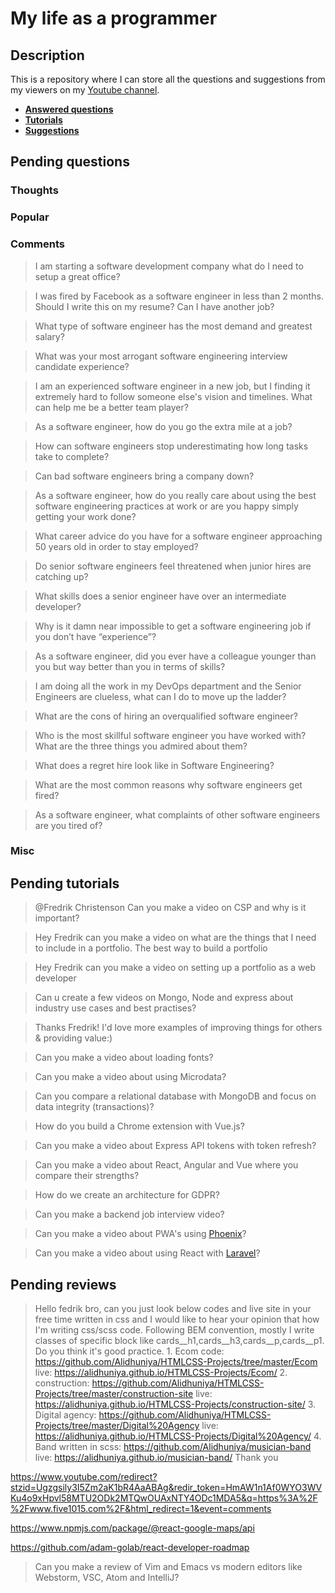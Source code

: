 # My life as a programmer

## Description

This is a repository where I can store all the 
questions and suggestions from my viewers on my [Youtube channel](https://www.youtube.com/user/Fidde12345).

* **[Answered questions](https://www.youtube.com/playlist?list=PLBAZWBMYeVYjXogYQDd1rwVI0c5YoioqU)**
* **[Tutorials](./tutorials.md)**
* **[Suggestions](./suggestions.md)**

## Pending questions

### Thoughts

### Popular

### Comments

> I am starting a software development company what do I need to setup a great office?

> I was fired by Facebook as a software engineer in less than 2 months. Should I write this on my resume? Can I have another job?

> What type of software engineer has the most demand and greatest salary?

> What was your most arrogant software engineering interview candidate experience?

> I am an experienced software engineer in a new job, but I finding it extremely hard to follow someone else's vision and timelines. What can help me be a better team player?

> As a software engineer, how do you go the extra mile at a job?

> How can software engineers stop underestimating how long tasks take to complete?

> Can bad software engineers bring a company down?

> As a software engineer, how do you really care about using the best software engineering practices at work or are you happy simply getting your work done?

> What career advice do you have for a software engineer approaching 50 years old in order to stay employed?

> Do senior software engineers feel threatened when junior hires are catching up?

> What skills does a senior engineer have over an intermediate developer?

> Why is it damn near impossible to get a software engineering job if you don’t have “experience”?

> As a software engineer, did you ever have a colleague younger than you but way better than you in terms of skills?

> I am doing all the work in my DevOps department and the Senior Engineers are clueless, what can I do to move up the ladder?

> What are the cons of hiring an overqualified software engineer?

> Who is the most skillful software engineer you have worked with? What are the three things you admired about them?

> What does a regret hire look like in Software Engineering?

> What are the most common reasons why software engineers get fired?

> As a software engineer, what complaints of other software engineers are you tired of?

### Misc

## Pending tutorials

> @Fredrik Christenson Can you make a video on CSP and why is it important?

> Hey Fredrik can you make a video on what are the things that I need to include in a portfolio. The best way to build a portfolio

> Hey Fredrik can you make a video on setting up a portfolio as a web developer

> Can u create a few videos on Mongo, Node and express about industry use cases and best practises?

> Thanks Fredrik! I'd love more examples of improving things for others & providing value:)

> Can you make a video about loading fonts?

> Can you make a video about using Microdata?

> Can you compare a relational database with MongoDB and focus on data integrity (transactions)?

> How do you build a Chrome extension with Vue.js?

> Can you make a video about Express API tokens with token refresh?

> Can you make a video about React, Angular and Vue where you compare their strengths?

> How do we create an architecture for GDPR?

> Can you make a backend job interview video?

> Can you make a video about PWA's using [Phoenix](http://phoenixframework.org)?

> Can you make a video about using React with [Laravel](https://laravel.com/)?

## Pending reviews

> Hello fedrik bro, can you just look below codes and live site in your free time written in css  and I would like to hear your opinion that how I'm writing css/scss code. Following BEM convention, mostly I write classes of specific block like cards__h1,cards__h3,cards__p,cards__p1. Do you think it's good practice. 1. Ecom code: https://github.com/Alidhuniya/HTMLCSS-Projects/tree/master/Ecom live: https://alidhuniya.github.io/HTMLCSS-Projects/Ecom/ 2. construction: https://github.com/Alidhuniya/HTMLCSS-Projects/tree/master/construction-site live:  https://alidhuniya.github.io/HTMLCSS-Projects/construction-site/ 3. Digital agency: https://github.com/Alidhuniya/HTMLCSS-Projects/tree/master/Digital%20Agency live:  https://alidhuniya.github.io/HTMLCSS-Projects/Digital%20Agency/ 4. Band written in scss:  https://github.com/Alidhuniya/musician-band live:  https://alidhuniya.github.io/musician-band/ Thank you

https://www.youtube.com/redirect?stzid=Ugzgsily3I5Zm2aK1bR4AaABAg&redir_token=HmAW1n1Af0WYO3WVKu4o9xHpvl58MTU2ODk2MTQwOUAxNTY4ODc1MDA5&q=https%3A%2F%2Fwww.five1015.com%2F&html_redirect=1&event=comments

https://www.npmjs.com/package/@react-google-maps/api

https://github.com/adam-golab/react-developer-roadmap

> Can you make a review of Vim and Emacs vs modern editors like Webstorm, VSC, Atom and IntelliJ?
